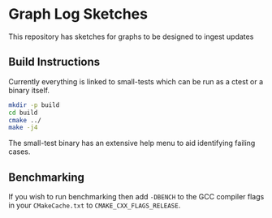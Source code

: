 # Graph Log Sketches
This repository has sketches for graphs to be designed to ingest updates

## Build Instructions
Currently everything is linked to small-tests which can be run as a ctest or a binary itself.

```bash
mkdir -p build
cd build
cmake ../
make -j4
```
The small-test binary has an extensive help menu to aid identifying failing cases.

## Benchmarking
If you wish to run benchmarking then add `-DBENCH` to the GCC compiler flags in your `CMakeCache.txt` to
`CMAKE_CXX_FLAGS_RELEASE`.



